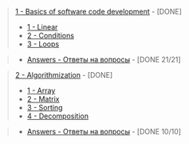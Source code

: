 > [1 - Basics of software code development](https://github.com/9bagel/epam_training/tree/master/src/com/epam/basics_of_software_code_development) - [DONE]
>- [1 - Linear](https://github.com/9bagel/epam_training/tree/master/src/com/epam/basics_of_software_code_development/linear)
>- [2 - Conditions](https://github.com/9bagel/epam_training/tree/master/src/com/epam/basics_of_software_code_development/condition)
>- [3 - Loops](https://github.com/9bagel/epam_training/tree/master/src/com/epam/basics_of_software_code_development/loop)

>- [Answers - Ответы на вопросы](https://github.com/9bagel/epam_training/tree/master/src/com/epam/basics_of_software_code_development/Answers.pdf) - [DONE 21/21]


> [2 - Algorithmization](https://github.com/9bagel/epam_training/tree/master/src/com/epam/algorithmization) - [DONE]
>- [1 - Array](https://github.com/9bagel/epam_training/tree/master/src/com/epam/algorithmization/array)
>- [2 - Matrix](https://github.com/9bagel/epam_training/tree/master/src/com/epam/algorithmization/matrix)
>- [3 - Sorting](https://github.com/9bagel/epam_training/tree/master/src/com/epam/algorithmization/sort)
>- [4 - Decomposition](https://github.com/9bagel/epam_training/tree/master/src/com/epam/algorithmization/decomposition)

>- [Answers - Ответы на вопросы](https://github.com/9bagel/epam_training/tree/master/src/com/epam/algorithmization/Answers.pdf) - [DONE 10/10]
